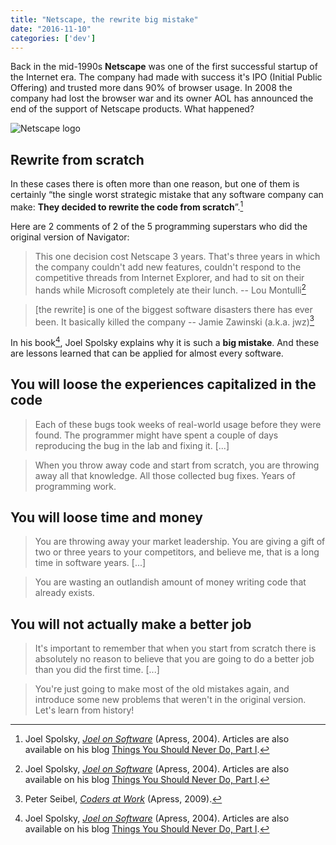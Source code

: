 ```yaml
---
title: "Netscape, the rewrite big mistake"
date: "2016-11-10"
categories: ['dev']
---
```


Back in the mid-1990s **Netscape** was one of the first successful startup of the Internet era. The company had made with success it's IPO (Initial Public Offering) and trusted more dans 90% of browser usage. In 2008 the company had lost the browser war and its owner AOL has announced the end of the support of Netscape products. What happened?

<!--more-->

![Netscape logo](/post/netscape-rewrite_files/netscape.png)

## Rewrite from scratch

In these cases there is often more than one reason, but one of them is certainly “the single worst strategic mistake that any software company can make: **They decided to rewrite the code from scratch**”.[^fn1]

Here are 2 comments of 2 of the 5 programming superstars who did the original version of Navigator:

> This one decision cost Netscape 3 years. That's three years in which the company couldn't add new features, couldn't respond to the competitive threads from Internet Explorer, and had to sit on their hands while Microsoft completely ate their lunch.
-- Lou Montulli[^fn1]

> [the rewrite] is one of the biggest software disasters there has ever been. It basically killed the company
-- Jamie Zawinski (a.k.a. jwz)[^fn2]

In his book[^fn1], Joel Spolsky explains why it is such a **big mistake**. And these are lessons learned that can be applied for almost every software.

## You will loose the experiences capitalized in the code

> Each of these bugs took weeks of real-world usage before they were found. The programmer might have spent a couple of days reproducing the bug in the lab and fixing it. [...]

> When you throw away code and start from scratch, you are throwing away all that knowledge. All those collected bug fixes. Years of programming work.

## You will loose time and money

> You are throwing away your market leadership. You are giving a gift of two or three years to your competitors, and believe me, that is a long time in software years. [...]

> You are wasting an outlandish amount of money writing code that already exists.

## You will not actually make a better job

> It's important to remember that when you start from scratch there is absolutely no reason to believe that you are going to do a better job than you did the first time. [...]

> You're just going to make most of the old mistakes again, and introduce some new problems that weren't in the original version.
Let's learn from history!

[^fn1]: Joel Spolsky, *[Joel on Software](https://www.goodreads.com/book/show/41786.Joel_on_Software)* (Apress, 2004). Articles are also available on his blog [Things You Should Never Do, Part I](http://www.joelonsoftware.com/articles/fog0000000069.html).

[^fn2]: Peter Seibel, *[Coders at Work](https://www.goodreads.com/book/show/6713575-coders-at-work)* (Apress, 2009).
